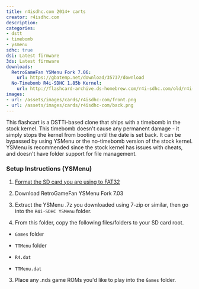 ```yaml
---
title: r4isdhc.com 2014+ carts
creator: r4isdhc.com
description:
categories:
- dstt
- timebomb
- ysmenu
sdhc: true
dsi: Latest firmware
3ds: Latest firmware
downloads:
  RetroGameFan YSMenu Fork 7.06:
    url: https://gbatemp.net/download/35737/download
  No-Timebomb R4i-SDHC 1.85b Kernel:
    url: http://flashcard-archive.ds-homebrew.com/r4i-sdhc.com/old/r4i-sdhc.com_DEMON_1.85b-notimebomb.zip
images:
- url: /assets/images/cards/r4isdhc-com/front.png
- url: /assets/images/cards/r4isdhc-com/back.png
---
```


This flashcart is a DSTTi-based clone that ships with a timebomb in the stock kernel. This timebomb doesn't cause any permanent damage - it simply stops the kernel from booting until the date is set back. It can be bypassed by using YSMenu or the no-timebomb version of the stock kernel. YSMenu is recommended since the stock kernel has issues with cheats, and doesn't have folder support for file management.

### Setup Instructions (YSMenu)

1) [Format the SD card you are using to FAT32](https://wiki.hacks.guide/wiki/Formatting_an_SD_card)

2) Download RetroGameFan YSMenu Fork 7.03

1) Extract the YSMenu .7z you downloaded using 7-zip or similar, then go into the `R4i-SDHC YSMenu` folder.

5) From this folder, copy the following files/folders to your SD card root.

- `Games` folder

- `TTMenu` folder

- `R4.dat`

- `TTMenu.dat`

3) Place any .nds game ROMs you'd like to play into the `Games` folder.